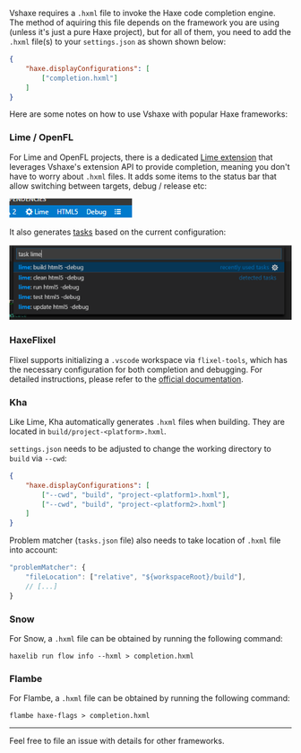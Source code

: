 Vshaxe requires a `.hxml` file to invoke the Haxe code completion engine. The method of aquiring this file depends on the framework you are using (unless it's just a pure Haxe project), but for all of them, you need to add the `.hxml` file(s) to your `settings.json` as shown shown below:

```json
{
    "haxe.displayConfigurations": [
        ["completion.hxml"]
    ]
}
```

Here are some notes on how to use Vshaxe with popular Haxe frameworks:

### Lime / OpenFL

For Lime and OpenFL projects, there is a dedicated [Lime extension](https://marketplace.visualstudio.com/items?itemName=openfl.lime-vscode-extension) that leverages Vshaxe's extension API to provide completion, meaning you don't have to worry about `.hxml` files. It adds some items to the status bar that allow switching between targets, debug / release etc:

![](images/framework-notes/lime-status-bar.png)

It also generates [tasks](/vshaxe/vshaxe/wiki/Build-Tasks) based on the current configuration:

![](images/framework-notes/lime-tasks.png)

### HaxeFlixel

Flixel supports initializing a `.vscode` workspace via `flixel-tools`, which has the necessary configuration for both completion and debugging. For detailed instructions, please refer to the [official documentation](http://haxeflixel.com/documentation/visual-studio-code/).

### Kha

Like Lime, Kha automatically generates `.hxml` files when building. They are located in `build/project-<platform>.hxml`. 

`settings.json` needs to be adjusted to change the working directory to `build` via `--cwd`:

```json
{
    "haxe.displayConfigurations": [
        ["--cwd", "build", "project-<platform1>.hxml"],
        ["--cwd", "build", "project-<platform2>.hxml"]
    ]
}
```

Problem matcher (`tasks.json` file) also needs to take location of `.hxml` file into account:

```js
"problemMatcher": {
    "fileLocation": ["relative", "${workspaceRoot}/build"],
    // [...]
}
```

### Snow

For Snow, a `.hxml` file can be obtained by running the following command:

```
haxelib run flow info --hxml > completion.hxml
```

### Flambe

For Flambe, a `.hxml` file can be obtained by running the following command:

```
flambe haxe-flags > completion.hxml
```

_____________________

Feel free to file an issue with details for other frameworks.
